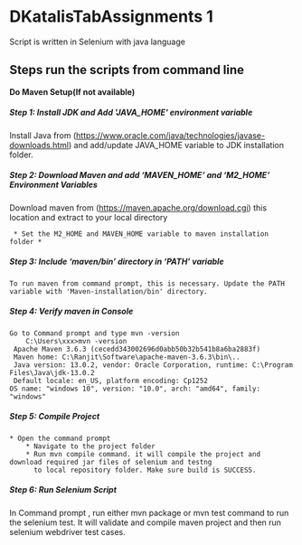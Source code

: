 # DKatalisTabAssignments 1
 Script is written in Selenium with java language
## **Steps run the scripts from command line**

**Do Maven Setup(If not available)**

##### Step 1: Install JDK and Add 'JAVA_HOME' environment variable	

Install Java from (https://www.oracle.com/java/technologies/javase-downloads.html) and add/update JAVA_HOME variable to JDK installation folder.
		 
##### Step 2: Download Maven and add ‘MAVEN_HOME’ and ‘M2_HOME’ Environment Variables
   Download maven from (https://maven.apache.org/download.cgi) this location and extract to your local directory
	 
	 * Set the M2_HOME and MAVEN_HOME variable to maven installation folder *
	 
##### Step 3: Include ‘maven/bin’ directory in ‘PATH’ variable
    To run maven from command prompt, this is necessary. Update the PATH variable with 'Maven-installation/bin' directory.

##### Step 4: Verify maven in Console
    Go to Command prompt and type mvn -version
		C:\Users\xxx>mvn -version
     Apache Maven 3.6.3 (cecedd343002696d0abb50b32b541b8a6ba2883f)
     Maven home: C:\Ranjit\Software\apache-maven-3.6.3\bin\..
     Java version: 13.0.2, vendor: Oracle Corporation, runtime: C:\Program Files\Java\jdk-13.0.2
     Default locale: en_US, platform encoding: Cp1252
    OS name: "windows 10", version: "10.0", arch: "amd64", family: "windows"

##### Step 5: Compile Project

    * Open the command prompt 
		* Navigate to the project folder
		* Run mvn compile command. it will compile the project and download required jar files of selenium and testng
		  to local repository folder. Make sure build is SUCCESS.

##### Step 6: Run Selenium Script
   In Command prompt , run either mvn package or mvn test command to run the selenium test. 
   It will validate and compile maven project and then run selenium webdriver test cases. 
	 
	 
